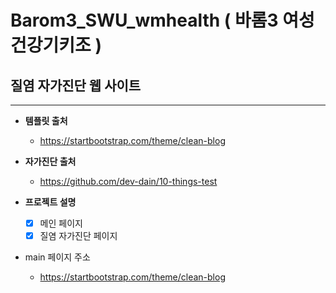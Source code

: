 # Barom3_SWU_wmhealth ( 바롬3 여성건강기키조 ) 
## 질염 자가진단 웹 사이트
---
+ **템플릿 출처**
  + https://startbootstrap.com/theme/clean-blog

+ **자가진단 출처** 
  + https://github.com/dev-dain/10-things-test

+ **프로젝트 설명**
  - [x] 메인 페이지
  - [x] 질염 자가진단 페이지
+ main 페이지 주소
  + https://startbootstrap.com/theme/clean-blog
